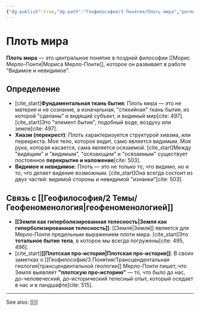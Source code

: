 ```yaml
---
{"dg-publish":true,"dg-path":"Геофилософия/3 Понятия/Плоть мира","permalink":"/geofilosofiya/3-ponyatiya/plot-mira/"}
---
```


# Плоть мира

**Плоть мира** — это центральное понятие в поздней философии [[Морис Мерло-Понти\|Мориса Мерло-Понти]], которое он развивает в работе "Видимое и невидимое".

## Определение
- [cite_start]**Фундаментальная ткань бытия**: Плоть мира — это не материя и не сознание, а изначальная, "стихийная" ткань бытия, из которой "сделаны" и видящий субъект, и видимый мир[cite: 497]. [cite_start]Это "элемент бытия", подобный воде, воздуху или земле[cite: 497].
- **Хиазм (перекрест)**: Плоть характеризуется структурой хиазма, или перекреста. Мое тело, которое видит, само является видимым. Моя рука, которая касается, сама является осязаемой. [cite_start]Между "видящим" и "видимым", "осязающим" и "осязаемым" существует постоянное **перекрытие и наложение**[cite: 503].
- **Видимое и невидимое**: Плоть — это не только то, что видимо, но и то, что делает видение возможным. [cite_start]Она всегда состоит из двух частей: видимой стороны и невидимой "изнанки"[cite: 503].

## Связь с [[Геофилософия/2 Темы/Геофеноменология\|геофеноменологией]]
- **[[Земля как гиперболизированная телесность\|Земля как гиперболизированная телесность]]**: [[Земля\|Земля]] является для Мерло-Понти предельным выражением плоти мира. [cite_start]Это **тотальное бытие тела**, в которое мы всегда погружены[cite: 495, 496].
- [cite_start]**[[Плотская про-история\|Плотская про-история]]**: В своих заметках о [[Геофилософия/3 Понятия/Трансцендентальная геология\|трансцендентальной геологии]] Мерло-Понти пишет, что Земля выявляет **"плотскую про-историю"** — то, что было до нас, до-человеческий, до-исторический телесный опыт, который оседает в нас и в ландшафте[cite: 515].






---
See also:
[[]]
